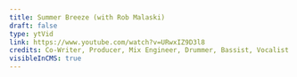 ```yaml
---
title: Summer Breeze (with Rob Malaski)
draft: false
type: ytVid
link: https://www.youtube.com/watch?v=URwxIZ9D3l8
credits: Co-Writer, Producer, Mix Engineer, Drummer, Bassist, Vocalist
visibleInCMS: true
---
```

